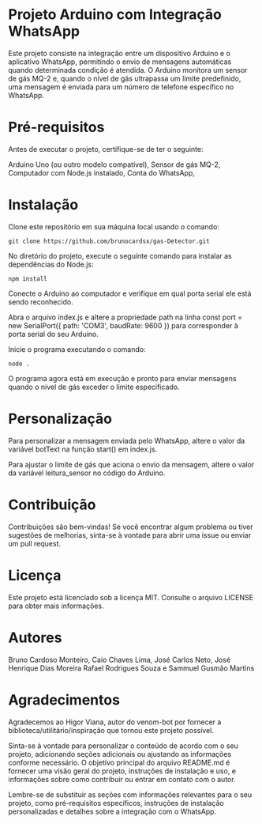 # Projeto Arduino com Integração WhatsApp
Este projeto consiste na integração entre um dispositivo Arduino e o aplicativo WhatsApp, permitindo o envio de mensagens automáticas quando determinada condição é atendida. O Arduino monitora um sensor de gás MQ-2 e, quando o nível de gás ultrapassa um limite predefinido, uma mensagem é enviada para um número de telefone específico no WhatsApp.

# Pré-requisitos
Antes de executar o projeto, certifique-se de ter o seguinte:

Arduino Uno (ou outro modelo compatível),
Sensor de gás MQ-2,
Computador com Node.js instalado,
Conta do WhatsApp,


# Instalação
Clone este repositório em sua máquina local usando o comando:


```shell
git clone https://github.com/brunocardsx/gas-Detector.git
```

No diretório do projeto, execute o seguinte comando para instalar as dependências do Node.js:


```shell
npm install
```
Conecte o Arduino ao computador e verifique em qual porta serial ele está sendo reconhecido.

Abra o arquivo index.js e altere a propriedade path na linha const port = new SerialPort({ path: 'COM3', baudRate: 9600 }) para corresponder à porta serial do seu Arduino.

Inicie o programa executando o comando:

```shell
node .
```
O programa agora está em execução e pronto para enviar mensagens quando o nível de gás exceder o limite especificado.

# Personalização

Para personalizar a mensagem enviada pelo WhatsApp, altere o valor da variável botText na função start() em index.js.

Para ajustar o limite de gás que aciona o envio da mensagem, altere o valor da variável leitura_sensor no código do Arduino.

# Contribuição
Contribuições são bem-vindas! Se você encontrar algum problema ou tiver sugestões de melhorias, sinta-se à vontade para abrir uma issue ou enviar um pull request.

# Licença
Este projeto está licenciado sob a licença MIT. Consulte o arquivo LICENSE para obter mais informações.

# Autores
Bruno Cardoso Monteiro, Caio Chaves Lima, José Carlos Neto, José Henrique Dias Moreira Rafael Rodrigues Souza e Sammuel Gusmão Martins 


# Agradecimentos
Agradecemos ao  Higor Viana, autor do venom-bot por fornecer a biblioteca/utilitário/inspiração que tornou este projeto possível.

Sinta-se à vontade para personalizar o conteúdo de acordo com o seu projeto, adicionando seções adicionais ou ajustando as informações conforme necessário. O objetivo principal do arquivo README.md é fornecer uma visão geral do projeto, instruções de instalação e uso, e informações sobre como contribuir ou entrar em contato com o autor.

Lembre-se de substituir as seções com informações relevantes para o seu projeto, como pré-requisitos específicos, instruções de instalação personalizadas e detalhes sobre a integração com o WhatsApp.

